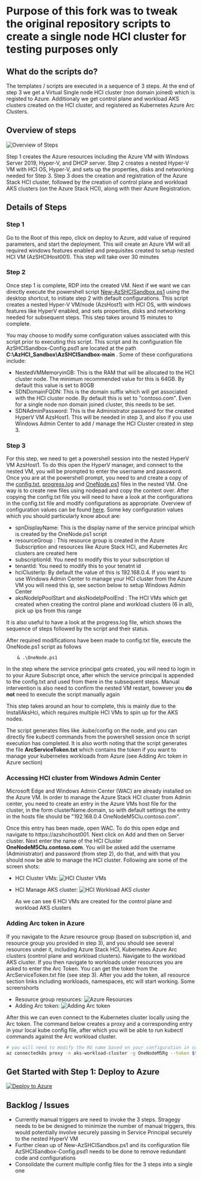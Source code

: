 
# Purpose of this fork was to tweak the original repository scripts to create a single node HCI cluster for testing purposes only

## What do the scripts do?

The templates / scripts are executed in a sequence of 3 steps. At the end of step 3 we get a Virtual Single node HCI cluster (non domain joined) which is registed to Azure. Additionaly we get control plane and workload AKS clusters created on the HCI cluster, and registered as Kubernetes Azure Arc Clusters.

## Overview of steps

![Overview of Steps](./Sandbox/SingleNodeHCIClusterCreationAndRegistration/diagrams/steps-overview.png)


Step 1 creates the Azure resources including the Azure VM with Windows Server 2019, Hyper-V, and DHCP server.  Step 2 creates a nested Hyper-V VM with HCI OS, Hyper-V, and sets up the properties, disks and networking needed for Step 3. Step 3 does the creation and registration of the Azure Stack HCI cluster, followed by the creation of control plane and workload AKS clusters (on the Azure Stack HCI), along with their Azure Registration.

## Details of Steps

### Step 1

Go to the Root of this repo, click on deploy to Azure, add value of required parameters, and start the deployment.    This will create an Azure VM will all required windows features enabled and prequisites created to setup nested HCI VM (AzSHCIHost001). This step will take over 30 minutes
  
### Step 2

Once step 1 is complete, RDP into the created VM. Next if we want we can directly execute the powershell script [New-AzSHCISandbox.ps1](./Sandbox/New-AzSHCISandbox.ps1) using the desktop shortcut, to initiate step 2 with default configurations. This script creates a nested Hyper-V VM/node (AzsHost1) with HCI OS, with windows features like HyperV enabled, and sets properties, disks and networking needed for subsequent steps. This step takes around 15 minutes to complete.

You may choose to modify some configuration values associated with this script prior to executing this script. This script and its configuration file AzSHCISandbox-Config.psd1 are located at the path **C:\AzHCI_Sandbox\AzSHCISandbox-main** . Some of these configurations include:

* NestedVMMemoryinGB: This is the RAM that will be allocated to the HCI cluster node. The minimum recommended value for this is 64GB. By default this value is set to 80GB
* SDNDomainFQDN: This is the domain suffix which will get associated with the HCI cluster node. By default this is set to "contoso.com". Even for a single node non domain joined cluster, this needs to be set.
* SDNAdminPassword: This is the Administrator password for the created HyperV VM AzsHost1. This will be needed in step 3, and also if you use Windows Admin Center to add / manage the HCI Cluster created in step 3.
  
### Step 3

For this step, we need to get a powershell session into the nested HyperV VM AzsHost1. To do this open the HyperV manager, and connect to the nested VM, you will be prompted to enter the username and password. Once you are at the powershell prompt, you need to and create a copy of the [config.txt](./Sandbox/SingleNodeHCIClusterCreationAndRegistration/config.txt), [progress.log](./Sandbox/SingleNodeHCIClusterCreationAndRegistration/progress.log) and [OneNode.ps1](./Sandbox/SingleNodeHCIClusterCreationAndRegistration/OneNode.ps1) files in the nested VM. One way is to create new files using nodepad and copy the content over. After copying the config.txt file you will need to have a look at the configurations in the config.txt file and modify configurations as appropriate. Overview of configuration values can be found [here](https://github.com/microsoft/onenode-edge-poc/blob/Adding-Domain-Version/OneNode-NoDomain-Readme/OneNode-NoDomain.md#step-2-set-up-the-deployment-tool). Some key configuration values which you should particularly know about are:

* spnDisplayName: This is the display name of the service principal which is created by the OneNode.ps1 script
* resourceGroup : This resource group is created in the Azure Subscription and resources like Azure Stack HCI, and Kubernetes Arc clusters are created here
* subscriptionId: You need to modify this to your subscription id
* tenantId: You need to modify this to your tenatnt id
* hciClusterIp: By default the value of this is 192.168.0.4. If you want to use Windows Admin Center to manage your HCI cluster from the Azure VM you will need this ip, see section below to setup Windows Admin Center
* aksNodeIpPoolStart and aksNodeIpPoolEnd : The HCI VMs which get created when creating the control plane and workload clusters (6 in all), pick up ips from this range

It is also useful to have a look at the progress.log file, which shows the sequence of steps followed by the script and their status.

After required modifications have been made to config.txt file, execute the OneNode.ps1 script as follows

```
    & .\OneNode.ps1
```

In the step where the service principal gets created, you will need to login in to your Azure Subscript once, after which the service principal is appended to the config.txt and used from there in the subsequent steps. Manual intervention is also need to confirm the nested VM restart, however you **do not** need to execute the script manually again

This step takes around an hour to complete, this is mainly due to the InstallAksHci, which requires multiple HCI VMs to spin up for the AKS nodes.

The script generates files like .kube/config on the node, and you can directly fire kubectl commands from the powershell session once th script execution has completed. It is also worth noting that the script generates the file **ArcServiceToken.txt** which contains the token if you want to manage your kubernetes workloads from Azure (see Adding Arc token in Azure section)

### Accessing HCI cluster from Windows Admin Center

Microsoft Edge and Windows Admin Center (WAC) are already installed on the Azure VM. In order to manage the Azure Stack HCI cluster from Admin center, you need to create an entry in the Azure VMs host file for the cluster, in the form clusterName.domain, so with default settings the entry in the hosts file should be "192.168.0.4 OneNodeM5Clu.contoso.com".

Once this entry has been made, open WAC. To do this open edge and navigate to https://azshcihost001. Next click on Add and then on Server cluster. Next enter the name of the HCI Cluster **OneNodeM5Clu.contoso.com**. You will be asked add the username (Administrator) and password (from step 2), do that, and with that you should now be able to manage the HCI cluster. Following are some of the screen shots:

*  HCI Cluster VMs: ![HCI Cluster VMs](./Sandbox/SingleNodeHCIClusterCreationAndRegistration/diagrams/wac-list-cluster-vms.png)
*  HCI Manage AKS cluster: ![HCI Workload AKS cluster](./Sandbox/SingleNodeHCIClusterCreationAndRegistration/diagrams/wac-list-aks-cluster.png)
   
   As we can see 6 HCI VMs are created for the control plane and workload AKS clusters

### Adding Arc token in Azure

If you navigate to the Azure resource group (based on subscription id, and resource group you provided in step 3), and you should see several resources under it, including Azure Stack HCI, Kubernetes Azure Arc clusters (control plane and workload clusters). Navigate to the workload AKS cluster. If you then navigate to workloads under resources you are asked to enter the Arc Token. You can get the token from the ArcServiceToken.txt file (see step 3). After you add the token, all resource section links including workloads, namespaces, etc will start working. Some screenshorts

* Resource group resources: ![Azure Resources](./Sandbox/SingleNodeHCIClusterCreationAndRegistration/diagrams/azure-rg-resources.png)
* Adding Arc token: ![Adding Arc token](./Sandbox/SingleNodeHCIClusterCreationAndRegistration/diagrams/workload-cluster-add-token-azure.png)

After this we can even connect to the Kubernetes cluster locally using the Arc token. The command below creates a proxy and a corresponding entry in your local kube config file, after which you will be able to run kubectl commands against the Arc workload cluster.

```bash
# you will need to modify the RG name based on your configuration in config.txt
az connectedk8s proxy -n aks-workload-cluster -g OneNodeM5Rg --token $tok
```

## Get Started with Step 1: Deploy to Azure

[![Deploy to Azure](https://aka.ms/deploytoazurebutton)](https://portal.azure.com/#create/Microsoft.Template/uri/https%3A%2F%2Fraw.githubusercontent.com%2FmaniSbindra%2FAzStackHCISandbox%2Fmain%2Fjson%2Fazuredeploy.json)


## Backlog / Issues

* Currently manual triggers are need to invoke the 3 steps. Stragegy needs to be be designed to minimize the number of manual triggers, this would potentially involve securely passing in Service Principal securely to the nested HyperV VM
* Further clean up of New-AzSHCISandbox.ps1 and its configuration file AzSHCISandbox-Config.psd1 needs to be done to remove redundant code and configurations
* Consolidate the current multiple config files for the 3 steps into a single one
